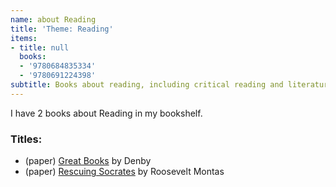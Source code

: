 ```yaml
---
name: about Reading
title: 'Theme: Reading'
items:
- title: null
  books:
  - '9780684835334'
  - '9780691224398'
subtitle: Books about reading, including critical reading and literature analysis
---
```

I have 2 books about Reading in my bookshelf.

### Titles:
- (paper) [Great Books](/books/info/9780684835334) by Denby
- (paper) [Rescuing Socrates](/books/info/9780691224398) by Roosevelt Montas
